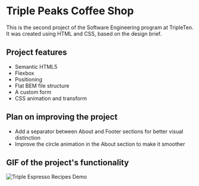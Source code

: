 # Triple Peaks Coffee Shop

This is the second project of the Software Engineering program at TripleTen. It was created using HTML and CSS, based on the design brief.

## Project features

- Semantic HTML5
- Flexbox
- Positioning
- Flat BEM file structure
- A custom form
- CSS animation and transform

## Plan on improving the project

- Add a separator between About and Footer sections for better visual distinction
- Improve the circle animation in the About section to make it smoother

## GIF of the project's functionality

![Triple Espresso Recipes Demo](images/Triple_Espresso_Recipes_Demo.gif)
